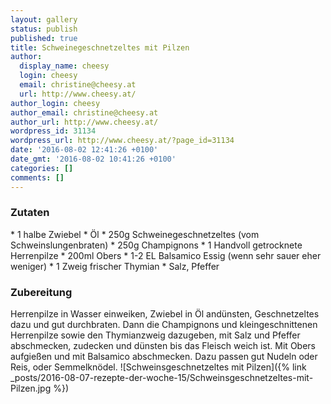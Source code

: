 ```yaml
---
layout: gallery
status: publish
published: true
title: Schweinegeschnetzeltes mit Pilzen
author:
  display_name: cheesy
  login: cheesy
  email: christine@cheesy.at
  url: http://www.cheesy.at/
author_login: cheesy
author_email: christine@cheesy.at
author_url: http://www.cheesy.at/
wordpress_id: 31134
wordpress_url: http://www.cheesy.at/?page_id=31134
date: '2016-08-02 12:41:26 +0100'
date_gmt: '2016-08-02 10:41:26 +0100'
categories: []
comments: []
---
```

### Zutaten
\* 1 halbe Zwiebel
\* Öl
\* 250g Schweinegeschnetzeltes (vom Schweinslungenbraten)
\* 250g Champignons
\* 1 Handvoll getrocknete Herrenpilze
\* 200ml Obers
\* 1-2 EL Balsamico Essig (wenn sehr sauer eher weniger)
\* 1 Zweig frischer Thymian
\* Salz, Pfeffer
### Zubereitung
Herrenpilze in Wasser einweiken, Zwiebel in Öl andünsten, Geschnetzeltes dazu und gut durchbraten. Dann die Champignons und kleingeschnittenen Herrenpilze sowie den Thymianzweig dazugeben, mit Salz und Pfeffer abschmecken, zudecken und dünsten bis das Fleisch weich ist. Mit Obers aufgießen und mit Balsamico abschmecken. Dazu passen gut Nudeln oder Reis, oder Semmelknödel.
![Schweinsgeschnetzeltes mit Pilzen]({% link _posts/2016-08-07-rezepte-der-woche-15/Schweinsgeschnetzeltes-mit-Pilzen.jpg %})
